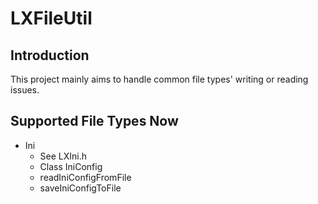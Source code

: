 # LXFileUtil

## Introduction

This project mainly aims to handle common file types' writing or reading issues.

## Supported File Types Now

- Ini
  - See LXIni.h
  - Class IniConfig
  - readIniConfigFromFile
  - saveIniConfigToFile
